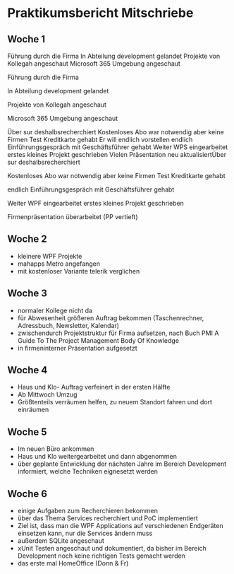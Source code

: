 # Praktikumsbericht Mitschriebe

## Woche 1



Führung durch die Firma In Abteilung development gelandet Projekte von Kollegah angeschaut Microsoft 365 Umgebung angeschaut 

Führung durch die Firma



In Abteilung development gelandet

Projekte von Kollegah angeschaut

Microsoft 365 Umgebung angeschaut

Über sur deshalbsrecherchiert Kostenloses Abo war notwendig aber keine Firmen Test Kreditkarte gehabt Er will endlich vorstellen endlich Einführungsgespräch mit Geschäftsführer gehabt Weiter WPS eingearbeitet erstes kleines Projekt geschrieben Vielen Präsentation neu aktualisiertÜber sur deshalbsrecherchiert

Kostenloses Abo war notwendig aber keine Firmen Test Kreditkarte gehabt

endlich Einführungsgespräch mit Geschäftsführer gehabt

Weiter WPF eingearbeitet erstes kleines Projekt geschrieben

Firmenpräsentation überarbeitet (PP vertieft)

## Woche 2

- kleinere WPF Projekte
- mahapps Metro angefangen
- mit kostenloser Variante telerik verglichen

## Woche 3

- normaler Kollege nicht da
- für Abwesenheit größeren Auftrag bekommen (Taschenrechner, Adressbuch, Newsletter, Kalendar)
- zwischendurch Projektstruktur für Firma aufsetzen, nach Buch PMI A Guide To The Project Management Body Of Knowledge
- in firmeninterner Präsentation aufgesetzt

## Woche 4

- Haus und Klo- Auftrag verfeinert in der ersten Hälfte
- Ab Mittwoch Umzug
- Größtenteils verräumen helfen, zu neuem Standort fahren und dort einräumen

## Woche 5

- Im neuen Büro ankommen
- Haus und Klo weitergearbeitet und dann abgenommen
- über geplante Entwicklung der nächsten Jahre im Bereich Development informiert, welche Techniken eignesetzt werden

## Woche 6
- einige Aufgaben zum Recherchieren bekommen
- über das Thema Services recherchiert und PoC implementiert
- Ziel ist, dass man die WPF Applications auf verschiedenen Endgeräten einsetzen kann, nur die Services ändern muss
- außerdem SQLite angeschaut
- xUnit Testen angeschaut und dokumentiert, da bisher im Bereich Development noch keine richtigen Tests gemacht werden
- das erste mal HomeOffice (Donn & Fr)